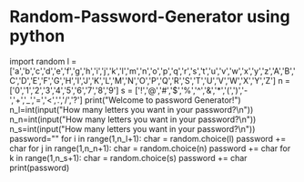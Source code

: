 # Random-Password-Generator using python
import random
l = ['a','b','c','d','e','f','g','h','i','j','k','l','m','n','o','p','q','r','s','t','u','v','w','x','y','z','A','B','C','D','E','F','G','H','I','J','K','L','M','N','O','P','Q','R','S','T','U','V','W','X','Y','Z']
n = ['0','1','2','3','4','5','6','7','8','9']
s = ['!','@','#','$','%','^','&','*','(',')','-','+','_','=','<','.','/','?']
print("Welcome to password Generator!")
n_l=int(input("How many letters you want in your password?\n"))
n_n=int(input("How many letters you want in your password?\n"))
n_s=int(input("How many letters you want in your password?\n"))
password=""
for i in range(1,n_l+1):
    char = random.choice(l)
    password += char
for j in range(1,n_n+1):
    char = random.choice(n)
    password += char
for k in range(1,n_s+1):
    char = random.choice(s)
    password += char
print(password)

